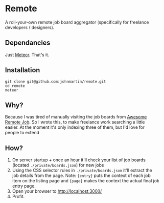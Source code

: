 # Remote
A roll-your-own remote job board aggregator (specifically for freelance developers / designers).

## Dependancies
Just [Meteor][1]. That's it.

## Installation
    git clone git@github.com:johnmartin/remote.git
    cd remote
    meteor

## Why?
Because I was tired of manually visiting the job boards from [Awesome Remote Job][2]. So I wrote this, to make freelance work searching a little easier. At the moment it's only indexing three of them, but I'd love for people to extend

## How?
1. On server startup + once an hour it'll check your list of job boards (located `./private/boards.json`) for new jobs
2. Using the CSS selector rules in `./private/boards.json` it'll extract the job details from the page. Note: `{entry}` puts the context of each job item on the listing page and `{page}` makes the context the actual final job entry page.
3. Open your browser to <http://localhost:3000/>
4. Profit.

[1]: [http://meteor.com/] "Meteor"
[2]: [https://github.com/lukasz-madon/awesome-remote-job/] "Awesome Remote Job"
